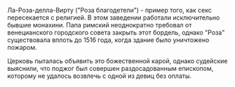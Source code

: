 Ла-Роза-делла-Вирту ("Роза благодетели") - пример того, как секс пересекается с религией. В этом заведении работали исключительно бывшие монахини. Папа римский неоднократно требовал от венецианского городского совета закрыть этот бордель, однако "Роза" существовала вплоть до 1516 года, когда здание было уничтожено пожаром.

Церковь пыталась объявить это божественной карой, однако судейские выяснили, что поджог был совершен раздосадованным епископом, которому не удалось возвлечь с одной из девиц без оплаты. 